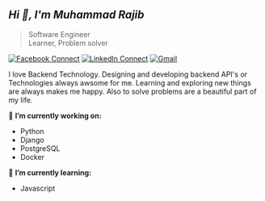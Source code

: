 ## *Hi 👋, I'm Muhammad Rajib*

> Software Engineer <br/>
> Learner, Problem solver

[![Facebook Connect](https://img.shields.io/badge/Facebook-1877F2?style=for-the-badge&logo=facebook&logoColor=white)](https://www.facebook.com/muhammadrajib8521/)
[![LinkedIn Connect](https://img.shields.io/badge/LinkedIn-0077B5?style=for-the-badge&logo=linkedin&logoColor=white)](https://www.linkedin.com/in/mohammad-rajib-5369921b7/)
[![Gmail](https://img.shields.io/badge/Gmail-D14836?style=for-the-badge&logo=gmail&logoColor=white)](mailto:rajibhossain8521@gmail.com?subject=From%20GitHub&&body=Hi,%20there.%20Found%20you%20on%20GitHub!%20Let's%20talk%20about...)

I love Backend Technology. Designing and developing backend API's or Technologies always awsome for me. Learning and exploring new things are always makes me happy. Also to solve problems are a beautiful part of my life.

🔭 <b>I’m currently working on:</b>
  - Python
  - Django
  - PostgreSQL
  - Docker

🌱 <b>I’m currently learning:</b>
  - Javascript
